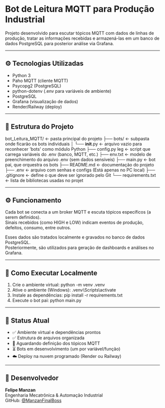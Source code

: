# Bot de Leitura MQTT para Produção Industrial

Projeto desenvolvido para escutar tópicos MQTT com dados de linhas de produção, tratar as informações recebidas
e armazená-las em um banco de dados PostgreSQL para posterior análise via Grafana.

---

## ⚙️ Tecnologias Utilizadas

- Python 3
- Paho MQTT (cliente MQTT)
- Psycopg2 (PostgreSQL)
- python-dotenv (.env para variáveis de ambiente)
- PostgreSQL
- Grafana (visualização de dados)
- Render/Railway (deploy)

---

## 📁 Estrutura do Projeto

bot_Leitura_MQTT/                         ← pasta principal do projeto
├── bots/                                 ← subpasta onde ficarão os bots individuais
│   └── __init__.py                       ← arquivo vazio para reconhecer 'bots' como módulo Python
├── config.py  leg                           ← script que carrega variáveis do .env (banco, MQTT, etc.)
├── env.txt                               ← modelo de preenchimento do arquivo .env (sem dados sensíveis)
├── main.py                               ← bot pai, que orquestra os bots
├── README.md                             ← documentação do projeto
├── .env                                  ← arquivo com senhas e configs (Está apenas no PC local)
├── .gitignore                            ← define o que deve ser ignorado pelo Git
└── requirements.txt                      ← lista de bibliotecas usadas no projet


---

## ⚙️ Funcionamento

Cada bot se conecta a um broker MQTT e escuta tópicos específicos (a serem definidos).  
Sinais recebidos (como HIGH e LOW) indicam eventos de produção, defeitos, consumo, entre outros.

Esses dados são tratados localmente e gravados no banco de dados PostgreSQL.  
Posteriormente, são utilizados para geração de dashboards e análises no Grafana.

---

## 🚀 Como Executar Localmente

1. Crie o ambiente virtual:
    python -m venv .venv
2. Ative o ambiente (Windows):
    .venv\Scripts\activate
3. Instale as dependências:
    pip install -r requirements.txt
4. Execute o bot pai:
    python main.py

---

## 📡 Status Atual

- ✅ Ambiente virtual e dependências prontos  
- ✅ Estrutura de arquivos organizada  
- 🔄 Aguardando definição dos tópicos MQTT
- ⏳ Bots em desenvolvimento (um por variável/função)  
- ☁️ Deploy na nuvem programado (Render ou Railway)  

---

## 👤 Desenvolvedor

**Felipe Manzan**  
Engenharia Mecatrônica & Automação Industrial  
GitHub: [@ManzanFinalBoss](https://github.com/ManzanFinalBoss)

